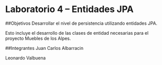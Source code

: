 Laboratorio 4 – Entidades JPA
=====================

##Objetivos
Desarrollar el nivel de persistencia utilizando entidades JPA. 

Esto incluye el desarrollo de las clases de entidad necesarias para el proyecto Muebles de los Alpes.

##Integrantes
Juan Carlos Albarracin

Leonardo Valbuena
